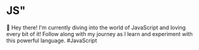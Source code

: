 # JS"
👋 Hey there! I'm currently diving into the world of JavaScript and loving every bit of it! Follow along with my journey as I learn and experiment with this powerful language.
#JavaScript 
